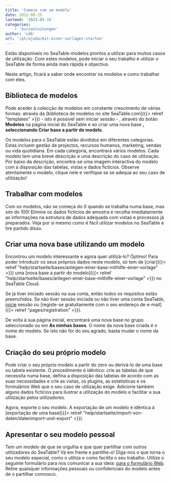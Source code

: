 ```yaml
---
title: 'Comece com um modelo'
date: 2022-08-25
lastmod: '2023-05-15'
categories:
    - 'kurzanleitungen'
author: 'cdb'
url: '/pt/ajuda/mit-einer-vorlagen-starten'
---
```


Estão disponíveis no SeaTable modelos prontos a utilizar para muitos casos de utilização. Com estes modelos, pode iniciar o seu trabalho e utilizar o SeaTable de forma ainda mais rápida e objectiva.

Neste artigo, ficará a saber onde encontrar os modelos e como trabalhar com eles.

## Biblioteca de modelos

Pode aceder à colecção de modelos em constante crescimento de várias formas: através da [biblioteca de modelos no site SeaTable.com]({{< relref "templates" >}}) - isto é possível sem iniciar sessão - , através do botão **Modelos** na página inicial do SeaTable e ao criar uma nova base **, seleccionando Criar base a partir de modelo**.

Os modelos para o SeaTable estão divididos em diferentes categorias. Estas incluem gestão de projectos, recursos humanos, marketing, vendas ou vida quotidiana. Em cada categoria, encontrará vários modelos. Cada modelo tem uma breve descrição e uma descrição do caso de utilização. Por baixo da descrição, encontra-se uma imagem interactiva do modelo com a disposição das tabelas, vistas e dados fictícios. Observe atentamente o modelo, clique nele e verifique se se adequa ao seu caso de utilização!

## Trabalhar com modelos

Com os modelos, não se começa do 0 quando se trabalha numa base, mas sim do 100! Elimine os dados fictícios de amostra e recolha imediatamente as informações na estrutura de dados adequada com vistas e processos já preparados. Veja por si mesmo como é fácil utilizar modelos no SeaTable e tire partido disso.

## Criar uma nova base utilizando um modelo

Encontrou um modelo interessante e agora quer utilizá-lo? Óptimo! Para poder introduzir os seus próprios dados neste modelo, só tem de [criar]({{< relref "help/startseite/bases/anlegen-einer-base-mithilfe-einer-vorlage" >}}) uma [nova base a partir do modelo]({{< relref "help/startseite/bases/anlegen-einer-base-mithilfe-einer-vorlage" >}}) no SeaTable Cloud.

Se já tiver iniciado sessão na sua conta, então todos os requisitos estão preenchidos. Se não tiver sessão iniciada ou não tiver uma conta SeaTable, [inicie](https://cloud.seatable.io/) sessão ou [registe-se gratuitamente com o seu endereço de e-mail]({{< relref "pages/registration" >}}).

De volta à sua página inicial, encontrará uma nova base no grupo seleccionado ou em **As minhas bases**. O nome da nova base criada é o nome do modelo. Se isto não for do seu agrado, basta mudar o nome da base.

## Criação do seu próprio modelo

Pode criar o seu próprio modelo a partir do zero ou derivá-lo de uma base ou tabela existente. O procedimento é idêntico: crie as tabelas de que necessita numa base, defina a disposição das tabelas de acordo com as suas necessidades e crie as vistas, os plugins, as estatísticas e os formulários Web que o seu caso de utilização exige. Adicione também alguns dados fictícios para ilustrar a utilização do modelo e facilitar a sua utilização pelos utilizadores.

Agora, exporte o seu modelo. A exportação de um modelo é idêntica à [exportação de uma base]({{< relref "help/startseite/import-von-daten/datenimport-und-export" >}}).

## Apresentar o seu modelo pessoal

Tem um modelo de que se orgulha e que quer partilhar com outros utilizadores do SeaTable? Vá em frente e partilhe-o! Diga-nos o que torna o seu modelo especial, como o utiliza e como facilita o seu trabalho. Utilize o seguinte formulário para nos comunicar a sua ideia: [para o formulário Web](https://cloud.seatable.io/dtable/forms/e41b7a37-adca-48b9-9650-9399f410494f/). Retire quaisquer informações pessoais ou confidenciais do modelo antes de o partilhar connosco.
